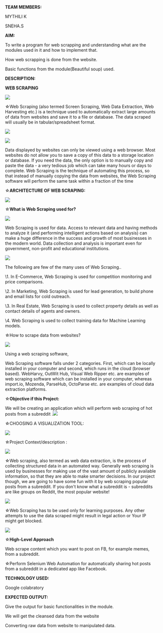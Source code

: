 ﻿**TEAM MEMBERS:**

MYTHILI K

SNEHA.S

**AIM:**

To write a program for web scrapping and understanding what are the modules used in it and how to implement that.

How web scrapping is done from the website.

Basic functions from the module(Beautiful soup) used.

**DESCRIPTION:**

**WEB SCRAPING** 

![](Aspose.Words.e5b6ecf1-0225-4a03-b822-235806a0623f.001.jpeg)

☆Web Scraping (also termed Screen Scraping, Web Data Extraction, Web Harvesting etc.) is a technique used to automatically extract large amounts of data from websites and save it to a file or database. The data scraped will usually be in tabular/spreadsheet format.

![](Aspose.Words.e5b6ecf1-0225-4a03-b822-235806a0623f.002.jpeg)

![](Aspose.Words.e5b6ecf1-0225-4a03-b822-235806a0623f.003.jpeg)

Data displayed by websites can only be viewed using a web browser. Most websites do not allow you to save a copy of this data to a storage location or database. If you need the data, the only option is to manually copy and paste the data - a very tedious job which can take many hours or days to complete. Web Scraping is the technique of automating this process, so that instead of manually copying the data from websites, the Web Scraping software will perform the same task within a fraction of the time

☆**ARCHITECTURE OF WEB SCRAPING:**

![](Aspose.Words.e5b6ecf1-0225-4a03-b822-235806a0623f.004.jpeg)


☆**What is Web Scraping used for?**

![](Aspose.Words.e5b6ecf1-0225-4a03-b822-235806a0623f.005.jpeg)

Web Scraping is used for data. Access to relevant data and having methods to analyze it (and performing intelligent actions based on analysis) can make a huge difference in the success and growth of most businesses in the modern world. Data collection and analysis is important even for government, non-profit and educational institutions.

![](Aspose.Words.e5b6ecf1-0225-4a03-b822-235806a0623f.006.jpeg)

The following are few of the many uses of Web Scraping..

\1. In E-Commerce, Web Scraping is used for competition monitoring and price comparisons.

\2. In Marketing, Web Scraping is used for lead generation, to build phone and email lists for cold outreach.

\3. In Real Estate, Web Scraping is used to collect property details as well as contact details of agents and owners.

\4. Web Scraping is used to collect training data for Machine Learning models.

☆How to scrape data from websites?

![](Aspose.Words.e5b6ecf1-0225-4a03-b822-235806a0623f.007.jpeg)

Using a web scraping software,

Web Scraping software falls under 2 categories. First, which can be locally installed in your computer and second, which runs in the cloud (browser based). WebHarvy, OutWit Hub, Visual Web Ripper etc. are examples of web scraping software which can be installed in your computer, whereas import.io, Mozenda, ParseHub, OctoParse etc. are examples of cloud data extraction platforms.

☆**Objective if this Project:**

We will be creating an application which will perform web scraping of hot posts from a subreddit .![](Aspose.Words.e5b6ecf1-0225-4a03-b822-235806a0623f.008.jpeg)

☆CHOOSING A VISUALIZATION TOOL:

![](Aspose.Words.e5b6ecf1-0225-4a03-b822-235806a0623f.009.jpeg)

☆Project Context/description :

![](Aspose.Words.e5b6ecf1-0225-4a03-b822-235806a0623f.010.jpeg)

☆Web scraping, also termed as web data extraction, is the process of collecting structured data in an automated way. Generally web scraping is used by businesses for making use of the vast amount of publicly available information, so that they are able to make smarter decisions. In our project though, we are going to have some fun with it by web scraping popular posts from a subreddit. If you don't know what a subreddit is - subreddits are like groups on Reddit, the  most popular website!

![](Aspose.Words.e5b6ecf1-0225-4a03-b822-235806a0623f.011.jpeg)

☆Web Scraping has to be used only for learning purposes. Any other attempts to use the data scraped might result in legal action or Your IP might get blocked.

![](Aspose.Words.e5b6ecf1-0225-4a03-b822-235806a0623f.012.jpeg)

☆**High-Level Approach**

Web scrape content which you want to post on FB, for example memes, from a subreddit.

☆Perform Selenium Web Automation for automatically sharing hot posts from a subreddit in a dedicated app like Facebook.

**TECHNOLOGY USED:**

Google colabratory 


**EXPECTED OUTPUT:**

Give the output for basic functionalities in the module.

We will get the cleansed data from the website

Converting raw data from website to manipulated data.
